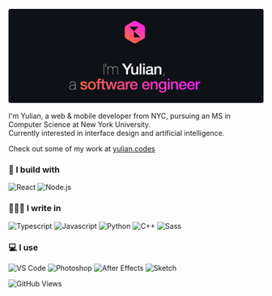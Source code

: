 [![Hello, I'm Yulian](/assets/images/header.png)](https://yulian.codes)

<!-- <span style="padding-left: 7px;"></span> -->

I'm Yulian, a web & mobile developer from NYC, pursuing an MS in Computer Science at New York University.<br/>
Currently interested in interface design and artificial intelligence.

Check out some of my work at [yulian.codes](https://yulian.codes)

### 🔨 I build with

![React](https://img.shields.io/badge/React-292f35?style=for-the-badge&logo=react&logoColor=61DAFB)
![Node.js](https://img.shields.io/badge/Node.js-292f35?style=for-the-badge&logo=nodedotjs&logoColor=afff6f)

### 🧑🏼‍💻 I write in

![Typescript](https://img.shields.io/badge/TypeScript-292f35?style=for-the-badge&logo=typescript&logoColor=4b9cff)
![Javascript](https://img.shields.io/badge/JavaScript-292f35?style=for-the-badge&logo=javascript&logoColor=ffd74b)
![Python](https://img.shields.io/badge/Python-292f35?style=for-the-badge&logo=python&logoColor=4b9cff)
![C++](https://img.shields.io/badge/C%2B%2B-292f35?style=for-the-badge&logo=c%2B%2B&logoColor=4bc6ff)
![Sass](https://img.shields.io/badge/Sass-292f35?style=for-the-badge&logo=sass&logoColor=ff85de)

### 💻 I use

![VS Code](https://img.shields.io/badge/Visual_Studio_Code-292f35?style=for-the-badge&logo=visual%20studio%20code&logoColor=4bb5ff)
![Photoshop](https://img.shields.io/badge/Adobe%20Photoshop-292f35?style=for-the-badge&logo=Adobe%20Photoshop&logoColor=4b9cff)
![After Effects](https://img.shields.io/badge/Adobe%20after%20affects-292f35?style=for-the-badge&logo=Adobe%20after%20effects&logoColor=CF96FD)
![Sketch](https://img.shields.io/badge/Sketch-292f35?style=for-the-badge&logo=sketch&logoColor=ffbf5b)

![GitHub Views](https://komarev.com/ghpvc/?username=ykray&color=4b9cff&style=for-the-badge)

<!--
**ykray/ykray** is a ✨ _special_ ✨ repository because its `README.md` (this file) appears on your GitHub profile.

Here are some ideas to get you started:

- 🔭 I’m currently working on ...
- 🌱 I’m currently learning ...
- 👯 I’m looking to collaborate on ...
- 🤔 I’m looking for help with ...
- 💬 Ask me about ...
- 📫 How to reach me: ...
- 😄 Pronouns: ...
- ⚡ Fun fact: ...
-->
